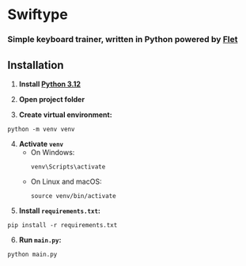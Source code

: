 # Swiftype

### Simple keyboard trainer, written in Python powered by [Flet](https://flet.dev)

## Installation

1. **Install [Python 3.12](https://www.python.org/downloads/)**

2. **Open project folder**

3. **Create virtual environment:**

```shell
python -m venv venv
```

4. **Activate `venv`**
    - On Windows:
        ```shell
      venv\Scripts\activate

    - On Linux and macOS:
        ```shell
      source venv/bin/activate

5. **Install `requirements.txt`:**

```shell
pip install -r requirements.txt
```

6. **Run `main.py`:**

```shell
python main.py
```